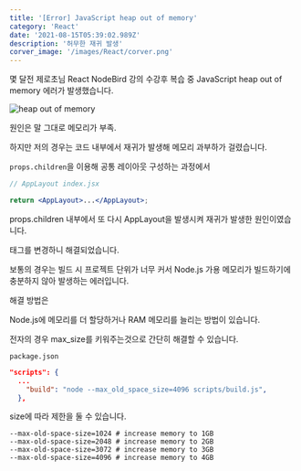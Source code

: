 ```yaml
---
title: '[Error] JavaScript heap out of memory'
category: 'React'
date: '2021-08-15T05:39:02.989Z'
description: '허무한 재귀 발생'
corver_image: '/images/React/corver.png'
---
```


몇 달전 제로초님 React NodeBird 강의 수강후 복습 중 JavaScript heap out of memory 에러가 발생했습니다.

![heap out of memory](/images/React/heap_out_of_memory.png)

원인은 말 그대로 메모리가 부족.

하지만 저의 경우는 코드 내부에서 재귀가 발생해 메모리 과부하가 걸렸습니다.

`props.children`을 이용해 공통 레이아웃 구성하는 과정에서

```jsx
// AppLayout index.jsx

return <AppLayout>...</AppLayout>;
```

props.children 내부에서 또 다시 AppLayout을 발생시켜 재귀가 발생한 원인이였습니다.

태그를 변경하니 해결되었습니다.

보통의 경우는 빌드 시 프로젝트 단위가 너무 커서 Node.js 가용 메모리가 빌드하기에 충분하지 않아 발생하는 에러입니다.

해결 방법은

Node.js에 메모리를 더 할당하거나 RAM 메모리를 늘리는 방법이 있습니다.

전자의 경우 max_size를 키워주는것으로 간단히 해결할 수 있습니다.

`package.json`

```json
"scripts": {
  ...
    "build": "node --max_old_space_size=4096 scripts/build.js",
  },
```

size에 따라 제한을 둘 수 있습니다.

```
--max-old-space-size=1024 # increase memory to 1GB
--max-old-space-size=2048 # increase memory to 2GB
--max-old-space-size=3072 # increase memory to 3GB
--max-old-space-size=4096 # increase memory to 4GB
```
